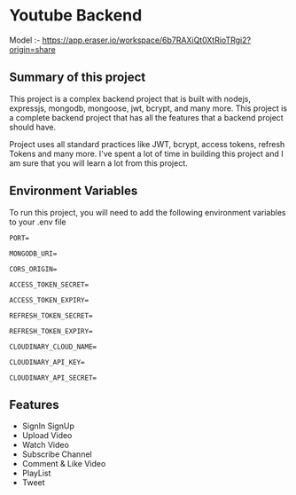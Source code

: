 
# Youtube Backend

Model :- https://app.eraser.io/workspace/6b7RAXiQt0XtRioTRgi2?origin=share


## Summary of this project

This project is a complex backend project that is built with nodejs, expressjs, mongodb, mongoose, jwt, bcrypt, and many more. This project is a complete backend project that has all the features that a backend project should have.

Project uses all standard practices like JWT, bcrypt, access tokens, refresh Tokens and many more. I've spent a lot of time in building this project and I am sure that you will learn a lot from this project.
## Environment Variables

To run this project, you will need to add the following environment variables to your .env file


`PORT=`

`MONGODB_URI=`

`CORS_ORIGIN=`


`ACCESS_TOKEN_SECRET=`

`ACCESS_TOKEN_EXPIRY=`

`REFRESH_TOKEN_SECRET=`

`REFRESH_TOKEN_EXPIRY=`



`CLOUDINARY_CLOUD_NAME=`

`CLOUDINARY_API_KEY=`

`CLOUDINARY_API_SECRET=`


## Features

- SignIn SignUp
- Upload Video
- Watch Video
- Subscribe Channel
- Comment & Like Video
- PlayList
- Tweet


